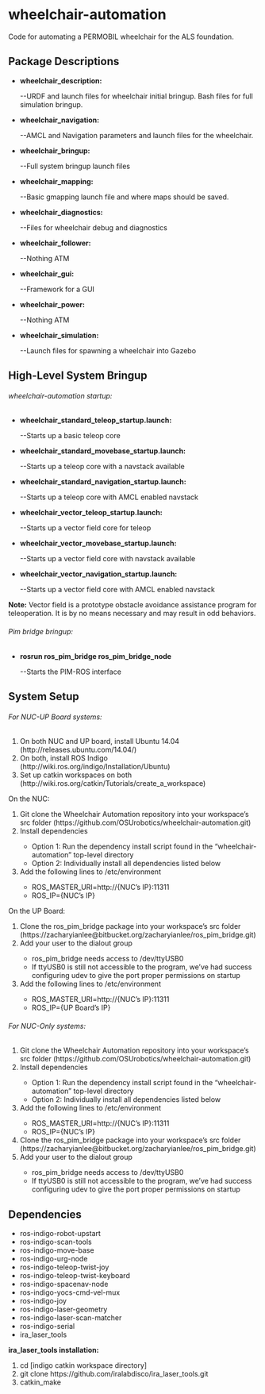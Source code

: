 <b>wheelchair-automation</b>
=============================

Code for automating a PERMOBIL wheelchair for the ALS foundation.

Package Descriptions
---------------------

+ <b><p>wheelchair_description:</p></b>
  --URDF and launch files for wheelchair initial bringup. Bash files for full simulation bringup.

+ <b><p>wheelchair_navigation:</p></b>
  --AMCL and Navigation parameters and launch files for the wheelchair.

+ <b><p>wheelchair_bringup:</p></b>
  --Full system bringup launch files

+ <b><p>wheelchair_mapping:</p></b>
  --Basic gmapping launch file and where maps should be saved.

+ <b><p>wheelchair_diagnostics:</p></b>
  --Files for wheelchair debug and diagnostics

+ <b><p>wheelchair_follower:</p></b>
  --Nothing ATM
+ <b><p>wheelchair_gui:</p></b>
  --Framework for a GUI

+ <b><p>wheelchair_power:</p></b>
  --Nothing ATM

+ <b><p>wheelchair_simulation:</p></b>
  --Launch files for spawning a wheelchair into Gazebo



High-Level System Bringup
--------------------
<h6>wheelchair-automation startup:</h6>

+ <b><p> wheelchair_standard_teleop_startup.launch:</p></b>
 --Starts up a basic teleop core

+ <b><p> wheelchair_standard_movebase_startup.launch:</p></b>
 --Starts up a teleop core with a navstack available

+ <b><p> wheelchair_standard_navigation_startup.launch:</p></b>
 --Starts up a teleop core with AMCL enabled navstack

+ <b><p> wheelchair_vector_teleop_startup.launch:</p></b>
 --Starts up a vector field core for teleop

+ <b><p> wheelchair_vector_movebase_startup.launch:</p></b>
 --Starts up a vector field core with navstack available

+ <b><p> wheelchair_vector_navigation_startup.launch:</p></b>
 --Starts up a vector field core with AMCL enabled navstack    

<b>Note:</b> Vector field is a prototype obstacle avoidance assistance program for teleoperation. It is by no means necessary and may result in odd behaviors.


<h6>Pim bridge bringup:</h6>

+ <b><p>rosrun ros_pim_bridge ros_pim_bridge_node</p></b>
 --Starts the PIM-ROS interface


System Setup
---------------------
<h6>For NUC-UP Board systems:</h6>
<ol>
<li>On both NUC and UP board, install Ubuntu 14.04 (http://releases.ubuntu.com/14.04/)</li>
<li>On both, install ROS Indigo (http://wiki.ros.org/indigo/Installation/Ubuntu)</li>
<li>Set up catkin workspaces on both (http://wiki.ros.org/catkin/Tutorials/create_a_workspace)</li>
</ol>

On the NUC:
<ol>
<li>Git clone the Wheelchair Automation repository into your workspace’s src folder (https://github.com/OSUrobotics/wheelchair-automation.git)

<li>Install dependencies</li>
<ul>
<li>Option 1: Run the dependency install script found in the “wheelchair-automation” top-level directory</li>

<li>Option 2: Individually install all dependencies listed below</li>
</ul>
<li>Add the following lines to /etc/environment</li>
<ul>
<li>ROS_MASTER_URI=http://{NUC’s IP}:11311</li>
<li>ROS_IP={NUC’s IP}</li>
</ul>
</ol>

On the UP Board:
<ol>
<li>Clone the ros_pim_bridge package into your workspace’s src folder (https://zacharyianlee@bitbucket.org/zacharyianlee/ros_pim_bridge.git)</li>

<li>Add your user to the dialout group</li>
<ul>
<li>ros_pim_bridge needs access to /dev/ttyUSB0</li>
<li>If ttyUSB0 is still not accessible to the program, we’ve had success configuring udev to give the port proper permissions on startup</li>
</ul>
<li>Add the following lines to /etc/environment</li>
<ul>
<li>ROS_MASTER_URI=http://{NUC’s IP}:11311</li>
<li>ROS_IP={UP Board’s IP}</li>
</ul>
</ol>

<h6>For NUC-Only systems:</h6>
<ol>
<li>Git clone the Wheelchair Automation repository into your workspace’s src folder (https://github.com/OSUrobotics/wheelchair-automation.git)

<li>Install dependencies</li>
<ul>
<li>Option 1: Run the dependency install script found in the “wheelchair-automation” top-level directory</li>

<li>Option 2: Individually install all dependencies listed below</li>
</ul>
<li>Add the following lines to /etc/environment</li>
<ul>
<li>ROS_MASTER_URI=http://{NUC’s IP}:11311</li>
<li>ROS_IP={NUC’s IP}</li>
</ul>
<li>Clone the ros_pim_bridge package into your workspace’s src folder (https://zacharyianlee@bitbucket.org/zacharyianlee/ros_pim_bridge.git)</li>

<li>Add your user to the dialout group</li>
<ul>
<li>ros_pim_bridge needs access to /dev/ttyUSB0</li>
<li>If ttyUSB0 is still not accessible to the program, we’ve had success configuring udev to give the port proper permissions on startup</li>
</ul>
</ol>

Dependencies
---------------------
+ ros-indigo-robot-upstart  
+ ros-indigo-scan-tools   
+ ros-indigo-move-base  
+ ros-indigo-urg-node
+ ros-indigo-teleop-twist-joy
+ ros-indigo-teleop-twist-keyboard
+ ros-indigo-spacenav-node
+ ros-indigo-yocs-cmd-vel-mux
+ ros-indigo-joy
+ ros-indigo-laser-geometry
+ ros-indigo-laser-scan-matcher
+ ros-indigo-serial
+ ira_laser_tools

<b>ira_laser_tools installation:</b>
<ol>
<li>cd [indigo catkin workspace directory]  </li>
<li>git clone https://github.com/iralabdisco/ira_laser_tools.git</li>
<li>catkin_make  </li>
</ol>
